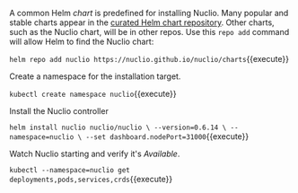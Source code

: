 A common Helm _chart_ is predefined for installing Nuclio. Many popular and stable charts appear in the [curated Helm chart repository](https://github.com/kubernetes/charts/stable). Other charts, such as the Nuclio chart, will be in other repos. Use this `repo add` command will allow Helm to find the Nuclio chart:

`helm repo add nuclio https://nuclio.github.io/nuclio/charts`{{execute}}

Create a namespace for the installation target.

`kubectl create namespace nuclio`{{execute}}

Install the Nuclio controller

`helm install nuclio nuclio/nuclio \
  --version=0.6.14 \
  --namespace=nuclio \
  --set dashboard.nodePort=31000`{{execute}}
  
Watch Nuclio starting and verify it's _Available_.

`kubectl --namespace=nuclio get deployments,pods,services,crds`{{execute}}
